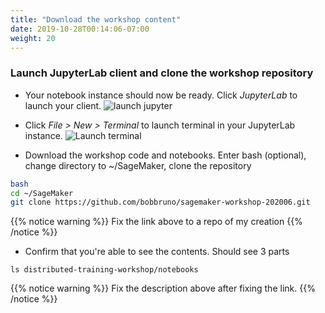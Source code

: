 ```yaml
---
title: "Download the workshop content"
date: 2019-10-28T00:14:06-07:00
weight: 20
---
```

### Launch JupyterLab client and clone the workshop repository
* Your notebook instance should now be ready. Click *JupyterLab* to launch your client.
![launch jupyter](/images/setup/launch_jupyter.png)

* Click *File > New >  Terminal* to launch terminal in your JupyterLab instance.
![Launch terminal](/images/setup/launch_terminal.png)

* Download the workshop code and notebooks. Enter bash (optional), change directory to ~/SageMaker, clone the repository
```bash
bash
cd ~/SageMaker
git clone https://github.com/bobbruno/sagemaker-workshop-202006.git
```
{{% notice warning %}}
Fix the link above to a repo of my creation
{{% /notice %}}

* Confirm that you're able to see the contents. Should see 3 parts
```
ls distributed-training-workshop/notebooks
```
{{% notice warning %}}
Fix the description above after fixing the link.
{{% /notice %}}
